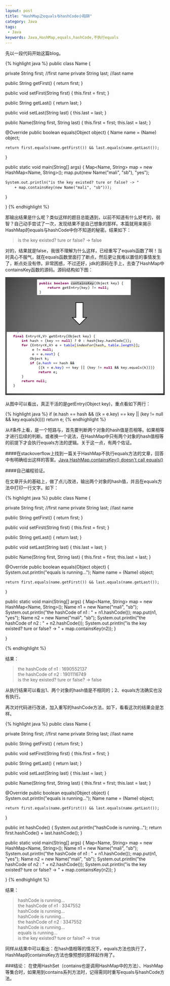 ```yaml
---
layout: post
title: "HashMap之equals与hashCode小陷阱"
category: Java
tags:
 - Java
keywords: Java,HashMap,equals,hashCode,不执行equals
---
```


先以一段代码开始这篇blog。

{% highlight java %}
public class Name {

  private String first; //first name
  private String last;  //last name

  public String getFirst() {
    return first;
  }

  public void setFirst(String first) {
    this.first = first;
  }

  public String getLast() {
    return last;
  }

  public void setLast(String last) {
    this.last = last;
  }

  public Name(String first, String last) {
    this.first = first;
    this.last = last;
  }

  @Override
  public boolean equals(Object object) {
    Name name = (Name) object;

    return first.equals(name.getFirst()) && last.equals(name.getLast());
  }

  public static void main(String[] args) {
    Map<Name, String> map = new HashMap<Name, String>();
    map.put(new Name("mali", "sb"), "yes");
    
    System.out.println("is the key existed? ture or false? -> "
        + map.containsKey(new Name("mali", "sb")));
  }

}
{% endhighlight %}

那输出结果是什么呢？类似这样的题目总能遇到，以前不知道有什么好考的，弱智？自己动手尝试了一次，发现结果不是自己想象的那样。本篇就用来揭示HashMap的equals与hashCode中你不知道的秘密。结果如下：

<blockquote>
  is the key existed? ture or false? -> false
</blockquote>

对的，结果就是false，我很不理解为什么这样，已经重写了equals函数了啊！当时真心不服气，就在equals函数里面打了断点，然后更让我难以置信的事情发生了，断点处没有停。非常困惑，不过还好，jdk的源码在手上，去查了HashMap中containsKey函数的源码。源码结构如下图：

<div class='center'>
  <img src="/post_images/2012/09/hashmap-containsKey.png">
</div>

从图中可以看出，真正干活的是getEntry(Object key)，重点看如下两行：

{% highlight java %}
  if (e.hash == hash &&
                ((k = e.key) == key || (key != null && key.equals(k))))
    return e;
{% endhighlight %}

从if条件上看，是一个短路与，首先要判断两个对象的hash值是否相等。如果相等才进行后续的判断。或者换一个说法，在HashMap中只有两个对象的hash值相等的前提下才会执行equals方法的逻辑。关于这一点，有两个佐证。

####在stackoverflow上找到一篇关于HashMap不执行equals方法的文章，回答中有明确给出这样的答案。[Java HashMap.containsKey() doesn't call equals()](http://stackoverflow.com/questions/4611764/java-hashmap-containskey-doesnt-call-equals)

####自己编程验证。

在文章开头的基础上，做了点儿改进，输出两个对象的hash值，并且在equals方法中打印一行文字。如下：

{% highlight java %}
public class Name {

  private String first; //first name
  private String last;  //last name

  public String getFirst() {
    return first;
  }

  public void setFirst(String first) {
    this.first = first;
  }

  public String getLast() {
    return last;
  }

  public void setLast(String last) {
    this.last = last;
  }

  public Name(String first, String last) {
    this.first = first;
    this.last = last;
  }

  @Override
  public boolean equals(Object object) {
    System.out.println("equals is running...");
    Name name = (Name) object;

    return first.equals(name.getFirst()) && last.equals(name.getLast());
  }

  public static void main(String[] args) {
    Map<Name, String> map = new HashMap<Name, String>();
    Name n1 = new Name("mali", "sb");
    System.out.println("the hashCode of n1 : " + n1.hashCode());
    map.put(n1, "yes");
    Name n2 = new Name("mali", "sb");
    System.out.println("the hashCode of n2 : " + n2.hashCode());
    System.out.println("is the key existed? ture or false? -> "
        + map.containsKey(n2));
  }

}

{% endhighlight %}

结果：
<blockquote>
  the hashCode of n1 : 1690552137<br>
  the hashCode of n2 : 1901116749<br>
  is the key existed? ture or false? -> false<br>
</blockquote>

从执行结果可以看出1、两个对象的hash值是不相同的；2、equals方法确实也没有执行。

再次对代码进行改进，加入重写的hashCode方法，如下，看看这次的结果会是怎样。

{% highlight java %}
public class Name {

  private String first; //first name
  private String last;  //last name

  public String getFirst() {
    return first;
  }

  public void setFirst(String first) {
    this.first = first;
  }

  public String getLast() {
    return last;
  }

  public void setLast(String last) {
    this.last = last;
  }

  public Name(String first, String last) {
    this.first = first;
    this.last = last;
  }

  @Override
  public boolean equals(Object object) {
    System.out.println("equals is running...");
    Name name = (Name) object;

    return first.equals(name.getFirst()) && last.equals(name.getLast());
  }

  public int hashCode() {
    System.out.println("hashCode is running..."); 
    return first.hashCode() + last.hashCode();
  }

  public static void main(String[] args) {
    Map<Name, String> map = new HashMap<Name, String>();
    Name n1 = new Name("mali", "sb");
    System.out.println("the hashCode of n1 : " + n1.hashCode());
    map.put(n1, "yes");
    Name n2 = new Name("mali", "sb");
    System.out.println("the hashCode of n2 : " + n2.hashCode());
    System.out.println("is the key existed? ture or false? -> "
        + map.containsKey(n2));
  }

}
{% endhighlight %}

结果：
<blockquote>
  hashCode is running...<br>
  the hashCode of n1 : 3347552<br>
  hashCode is running...<br>
  hashCode is running...<br>
  the hashCode of n2 : 3347552<br>
  hashCode is running...<br>
  equals is running...<br>
  is the key existed? ture or false? -> true
</blockquote>

同样从结果中可以看出：在hash值相等的情况下，equals方法也执行了，HashMap的containsKey方法也像预想的那样起作用了。

###结论：
在使用HashSet（contains也是调用HashMap中的方法）、HashMap等集合时，如果用到contains系列方法时，记得需同时重写equals与hashCode方法。